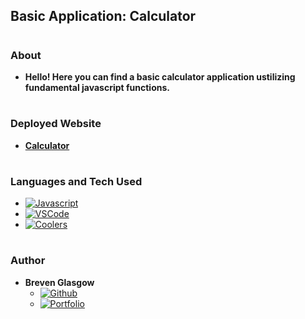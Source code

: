 ## Basic Application: Calculator

#

### About

- **Hello! Here you can find a basic calculator application ustilizing fundamental javascript functions.**

#

### Deployed Website

- **[Calculator]()**

#

### Languages and Tech Used

- [![Javascript]][javascript-url]
- [![VSCode]][vscode-url]
- [![Coolers]][coolers-url]

#
### Author

- **Breven Glasgow**
  - [![Github]][breven-url]
  - [![Portfolio]][breven-linkedin]

<!-- Badge Styling -->

[github]: https://img.shields.io/badge/GitHub-100000?style=for-the-badge&logo=github&logoColor=white
[vscode]: https://img.shields.io/badge/VSCode-0078D4?style=for-the-badge&logo=visual%20studio%20code&logoColor=white
[sass]: https://img.shields.io/badge/Sass-e87590?style=for-the-badge&logo=sass&logoColor=white
[coolers]: https://img.shields.io/badge/Coolers-6B7FD7?style=for-the-badge&logo=coolers&logoColor=white
[javascript]: https://img.shields.io/badge/JavaScript-323330?style=for-the-badge&logo=javascript&logoColor=F7DF1E
[portfolio]: https://img.shields.io/badge/Portfolio-informational?style=for-the-badge&logo=visual%20studio%20code&logoColor=white
[linkedin]: https://img.shields.io/badge/LinkedIn-00A0DC?style=for-the-badge&logo=linkedin&logoColor=white

<!-- Tech Urls -->

[github-url]: https://github.com/
[vscode-url]: https://code.visualstudio.com/
[sass-url]: https://sass-lang.com/
[coolers-url]: https://coolors.co/
[javascript-url]: https://www.javascript.com/
[stackoverflow-url]: https://stackoverflow.com/
[breven-url]: https://github.com/brevenn
[breven-linkedin]: https://www.linkedin.com/in/charles-glasgow-7b07a41a3/
